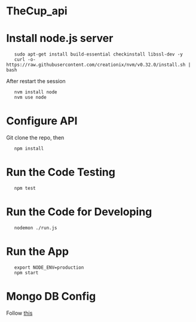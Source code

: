 # TheCup_api

# Install node.js server
```
   sudo apt-get install build-essential checkinstall libssl-dev -y
   curl -o- https://raw.githubusercontent.com/creationix/nvm/v0.32.0/install.sh | bash
```
After restart the session
```
   nvm install node
   nvm use node
```

# Configure API

Git clone the repo, then
```
   npm install
```

# Run the Code Testing
```
   npm test
```

# Run the Code for Developing
```
   nodemon ./run.js
```

# Run the App
```
   export NODE_ENV=production
   npm start
```

# Mongo DB Config

Follow [this](https://www.digitalocean.com/community/tutorials/how-to-install-mongodb-on-ubuntu-16-04)
